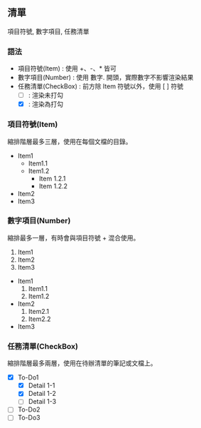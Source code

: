 清單
-----
項目符號, 數字項目, 任務清單

### 語法
+ 項目符號(Item) : 使用 +、-、* 皆可
+ 數字項目(Number) : 使用 數字. 開頭，實際數字不影響渲染結果
+ 任務清單(CheckBox) : 前方除 Item  符號以外，使用 [ ] 符號
  + [ ] : 渲染未打勾
  + [X] : 渲染為打勾

### 項目符號(Item)
縮排階層最多三層，使用在每個文檔的目錄。
+ Item1
    + Item1.1
    + Item1.2
      + Item 1.2.1
      + Item 1.2.2
+ Item2
+ Item3

### 數字項目(Number)
縮排最多一層，有時會與項目符號 + 混合使用。
1. Item1
2. Item2
3. Item3

+ Item1
    1. Item1.1
    2. Item1.2
+ Item2
    1. Item2.1
    2. Item2.2
+ Item3

### 任務清單(CheckBox)
縮排階層最多兩層，使用在待辦清單的筆記或文檔上。
+ [X] To-Do1
  + [X] Detail 1-1
  + [X] Detail 1-2
  + [ ] Detail 1-3
+ [ ] To-Do2
+ [ ] To-Do3
